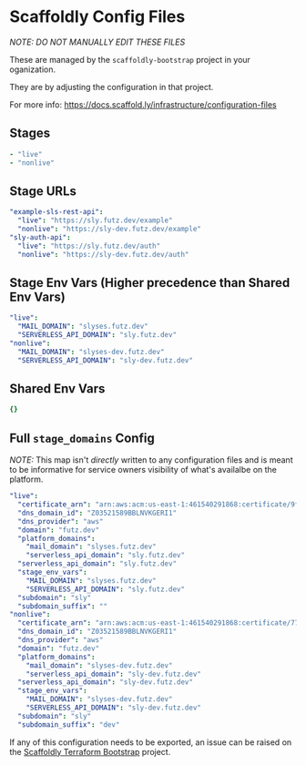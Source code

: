 # Scaffoldly Config Files

*NOTE: DO NOT MANUALLY EDIT THESE FILES*

These are managed by the `scaffoldly-bootstrap` project in your oganization.

They are by adjusting the configuration in that project.

For more info: https://docs.scaffold.ly/infrastructure/configuration-files

## Stages

```yaml
- "live"
- "nonlive"

```

## Stage URLs

```yaml
"example-sls-rest-api":
  "live": "https://sly.futz.dev/example"
  "nonlive": "https://sly-dev.futz.dev/example"
"sly-auth-api":
  "live": "https://sly.futz.dev/auth"
  "nonlive": "https://sly-dev.futz.dev/auth"

```

## Stage Env Vars (Higher precedence than Shared Env Vars)

```yaml
"live":
  "MAIL_DOMAIN": "slyses.futz.dev"
  "SERVERLESS_API_DOMAIN": "sly.futz.dev"
"nonlive":
  "MAIL_DOMAIN": "slyses-dev.futz.dev"
  "SERVERLESS_API_DOMAIN": "sly-dev.futz.dev"

```

## Shared Env Vars

```yaml
{}

```

## Full `stage_domains` Config

_NOTE:_ This map isn't *directly* written to any configuration files and is 
meant to be informative for service owners visibility of what's availalbe
on the platform.

```yaml
"live":
  "certificate_arn": "arn:aws:acm:us-east-1:461540291868:certificate/9f458373-3a5c-4b8e-8925-91c4d5f281ab"
  "dns_domain_id": "Z03521589BBLNVKGERI1"
  "dns_provider": "aws"
  "domain": "futz.dev"
  "platform_domains":
    "mail_domain": "slyses.futz.dev"
    "serverless_api_domain": "sly.futz.dev"
  "serverless_api_domain": "sly.futz.dev"
  "stage_env_vars":
    "MAIL_DOMAIN": "slyses.futz.dev"
    "SERVERLESS_API_DOMAIN": "sly.futz.dev"
  "subdomain": "sly"
  "subdomain_suffix": ""
"nonlive":
  "certificate_arn": "arn:aws:acm:us-east-1:461540291868:certificate/779615a5-c38b-4df4-b77e-64db8dfb85f3"
  "dns_domain_id": "Z03521589BBLNVKGERI1"
  "dns_provider": "aws"
  "domain": "futz.dev"
  "platform_domains":
    "mail_domain": "slyses-dev.futz.dev"
    "serverless_api_domain": "sly-dev.futz.dev"
  "serverless_api_domain": "sly-dev.futz.dev"
  "stage_env_vars":
    "MAIL_DOMAIN": "slyses-dev.futz.dev"
    "SERVERLESS_API_DOMAIN": "sly-dev.futz.dev"
  "subdomain": "sly"
  "subdomain_suffix": "dev"

```

If any of this configuration needs to be exported, an issue can be raised on the
[Scaffoldly Terraform Bootstrap](https://github.com/scaffoldly/terraform-scaffoldly-bootstrap)
project.

